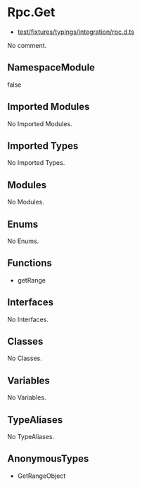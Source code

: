 # Rpc.Get

* [test/fixtures/typings/integration/rpc.d.ts](/test/fixtures/typings/integration/rpc.d.ts#L12)

No comment.

## NamespaceModule

false

## Imported Modules

No Imported Modules.

## Imported Types

No Imported Types.

## Modules

No Modules.

## Enums

No Enums.

## Functions

* getRange

## Interfaces

No Interfaces.

## Classes

No Classes.

## Variables

No Variables.

## TypeAliases

No TypeAliases.

## AnonymousTypes

* GetRangeObject
